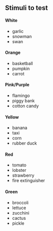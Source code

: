 ## Stimuli to test

#### White
- garlic
- snowman
- swan

#### Orange
- basketball
- pumpkin
- carrot

#### Pink/Purple
- flamingo
- piggy bank
- cotton candy

#### Yellow
- banana
- taxi
- corn
- rubber duck

#### Red
- tomato
- lobster
- strawberry
- fire extinguisher

#### Green
- broccoli
- lettuce
- zucchini
- cactus
- pickle
